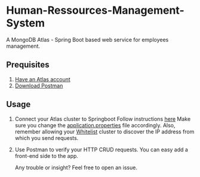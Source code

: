 # Human-Ressources-Management-System
A MongoDB Atlas - Spring Boot based web service for employees management.

## Prequisites

  1. [Have an Atlas account](https://docs.atlas.mongodb.com/tutorial/create-atlas-account/)
  2. [ Download Postman](https://www.postman.com/downloads/)


 ## Usage
    
 1.  Connect your Atlas cluster to Springboot
 Follow instructions [here](https://docs.atlas.mongodb.com/connect-to-cluster/)
 Make sure you change the  [application.properties](https://github.com/chrys-exaucet/Human-Ressources-Management-System/blob/master/src/main/resources/application.properties) file accordingly. 
 Also, remember allowing your [Whitelist](https://docs.atlas.mongodb.com/connect-to-cluster/#whitelist) cluster to discover the IP address from which you send requests.
 
 2. Use Postman to verify your HTTP CRUD requests.
 You can easy add a front-end  side to the app.
 
     Any trouble or insight? Feel free to open an issue.

